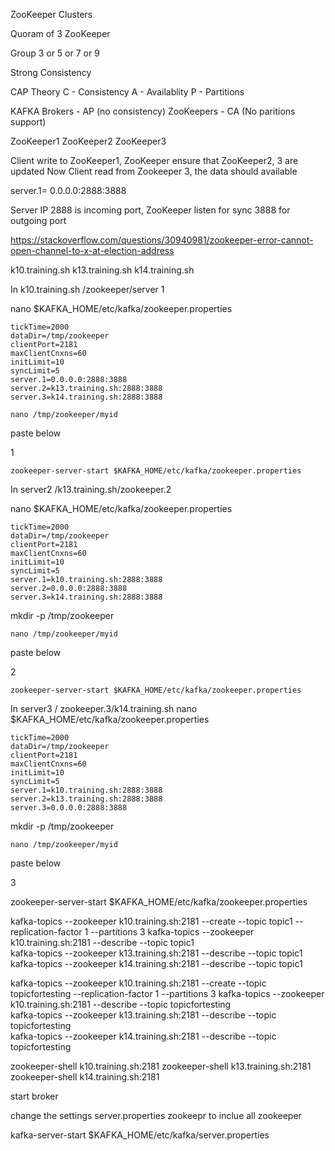 ZooKeeper Clusters

Quoram  of 3 ZooKeeper

Group 3 or 5 or 7 or 9

Strong Consistency

CAP Theory 
    C - Consistency
    A - Availablity 
    P - Partitions
    
KAFKA Brokers - AP (no consistency)
ZooKeepers - CA (No paritions support)


ZooKeeper1
ZooKeeper2
ZooKeeper3

Client write to ZooKeeper1, ZooKeeper ensure that ZooKeeper2, 3 are updated
Now Client read from Zookeeper 3, the data should available


server.1=    0.0.0.0:2888:3888

Server IP
    2888 is incoming port, ZooKeeper listen for sync
    3888 for outgoing port

https://stackoverflow.com/questions/30940981/zookeeper-error-cannot-open-channel-to-x-at-election-address


k10.training.sh
k13.training.sh
k14.training.sh

In k10.training.sh /zookeeper/server  1

nano $KAFKA_HOME/etc/kafka/zookeeper.properties

```
tickTime=2000
dataDir=/tmp/zookeeper
clientPort=2181
maxClientCnxns=60
initLimit=10
syncLimit=5
server.1=0.0.0.0:2888:3888
server.2=k13.training.sh:2888:3888
server.3=k14.training.sh:2888:3888
```

    nano /tmp/zookeeper/myid

paste below

1
 
 
    zookeeper-server-start $KAFKA_HOME/etc/kafka/zookeeper.properties

 
In server2 /k13.training.sh/zookeeper.2

nano $KAFKA_HOME/etc/kafka/zookeeper.properties


```
tickTime=2000
dataDir=/tmp/zookeeper
clientPort=2181
maxClientCnxns=60
initLimit=10
syncLimit=5
server.1=k10.training.sh:2888:3888
server.2=0.0.0.0:2888:3888
server.3=k14.training.sh:2888:3888
```

mkdir -p /tmp/zookeeper

    nano /tmp/zookeeper/myid

paste below

2

    zookeeper-server-start $KAFKA_HOME/etc/kafka/zookeeper.properties


In server3 / zookeeper.3/k14.training.sh
nano $KAFKA_HOME/etc/kafka/zookeeper.properties


```
tickTime=2000
dataDir=/tmp/zookeeper
clientPort=2181
maxClientCnxns=60
initLimit=10
syncLimit=5
server.1=k10.training.sh:2888:3888
server.2=k13.training.sh:2888:3888
server.3=0.0.0.0:2888:3888
```

mkdir -p /tmp/zookeeper

    nano /tmp/zookeeper/myid

paste below

3

 
zookeeper-server-start $KAFKA_HOME/etc/kafka/zookeeper.properties


kafka-topics --zookeeper k10.training.sh:2181 --create --topic topic1 --replication-factor 1 --partitions 3
kafka-topics --zookeeper k10.training.sh:2181 --describe --topic topic1  
kafka-topics --zookeeper k13.training.sh:2181 --describe --topic topic1  
kafka-topics --zookeeper k14.training.sh:2181 --describe --topic topic1  


kafka-topics --zookeeper k10.training.sh:2181 --create --topic topicfortesting --replication-factor 1 --partitions 3
kafka-topics --zookeeper k10.training.sh:2181 --describe --topic topicfortesting  
kafka-topics --zookeeper k13.training.sh:2181 --describe --topic topicfortesting  
kafka-topics --zookeeper k14.training.sh:2181 --describe --topic topicfortesting  


zookeeper-shell k10.training.sh:2181
zookeeper-shell k13.training.sh:2181
zookeeper-shell k14.training.sh:2181


start broker

change the settings server.properties
 zookeepr to inclue all zookeeper
 
 kafka-server-start $KAFKA_HOME/etc/kafka/server.properties

